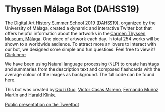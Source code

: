 # Thyssen Málaga Bot (DAHSS19)

The <A HREF="http://historiadelartemalaga.uma.es/dahss19/">Digital Art History Summer School 2019 (DAHSS19)</A>, organized by the University of Málaga, created a dynamic and interactive Twitter bot that offers helpful information about the artworks in the <A HREF="https://www.carmenthyssenmalaga.org/">Carmen Thyssen Museum, Málaga</A>. One piece of artwork each day. In total 254 works will be shown to a worldwide audience. To attract more art lovers to interact with our bot, we designed some simple and fun questions. 
Feel free to view it! <a href="https://twitter.com/thyssenmlgbot">Click here</a>.

We have been using Natural language processing (NLP) to create hashtags and summaries from the description text and composed flashcards with the average colour of the images as background. <!--For more information, see our presentation [here].--> The full code can be found here.

This bot was created by <a href="https://twitter.com/next_autumn">Qiuzi Guo</a>, <a href="https://twitter.com/victorcasasm">Víctor Casas Moreno</a>, <a href="https://twitter.com/fdomuma">Fernando Muñoz Martín</a> and <a href="https://twitter.com/HxxxKxxx">Harald Klinke</a>.

<A HREF="https://docs.google.com/presentation/d/1MugeT8umURc3MrXA9MWbevwHzlksmUxH8gPYb4oYwHw/edit?usp=present">Public presentation on the Tweetbot</A>

